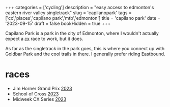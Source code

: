+++
categories = ['cycling']
description = "easy access to edmonton's eastern river valley singletrack"
slug = 'capilanopark'
tags = ['cx','places','capilano park','mtb','edmonton']
title = 'capilano park'
date = '2023-09-15'
draft = false
bookHidden = true
+++

Capilano Park is a park in the city of Edmonton, where I wouldn't actually expect a [cx](../cx/) race to work, but it does.

As far as the singletrack in the park goes, this is where you connect up with Goldbar Park and the cool trails in there. I generally prefer riding Eastbound.

# races

* Jim Horner Grand Prix [2023](../../posts/jimhornergrandprix2023/)
* School of Cross [2023](../race/schoolofcross2023/)
* Midweek CX Series [2023](../wnw2023/)